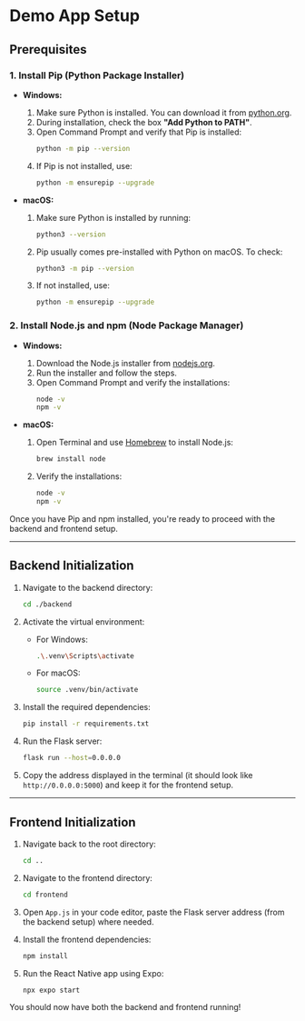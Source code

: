 
# Demo App Setup

## Prerequisites

### 1. Install Pip (Python Package Installer)

- **Windows:**
  1. Make sure Python is installed. You can download it from [python.org](https://www.python.org/).
  2. During installation, check the box **"Add Python to PATH"**.
  3. Open Command Prompt and verify that Pip is installed:
     ```bash
     python -m pip --version
     ```
  4. If Pip is not installed, use:
     ```bash
     python -m ensurepip --upgrade
     ```

- **macOS:**
  1. Make sure Python is installed by running:
     ```bash
     python3 --version
     ```
  2. Pip usually comes pre-installed with Python on macOS. To check:
     ```bash
     python3 -m pip --version
     ```
  3. If not installed, use:
     ```bash
     python -m ensurepip --upgrade
     ```

### 2. Install Node.js and npm (Node Package Manager)

- **Windows:**
  1. Download the Node.js installer from [nodejs.org](https://nodejs.org/).
  2. Run the installer and follow the steps.
  3. Open Command Prompt and verify the installations:
     ```bash
     node -v
     npm -v
     ```

- **macOS:**
  1. Open Terminal and use [Homebrew](https://brew.sh/) to install Node.js:
     ```bash
     brew install node
     ```
  2. Verify the installations:
     ```bash
     node -v
     npm -v
     ```

Once you have Pip and npm installed, you're ready to proceed with the backend and frontend setup.

---

## Backend Initialization

1. Navigate to the backend directory:
   ```bash
   cd ./backend
   ```

2. Activate the virtual environment:
   - For Windows:
     ```bash
     .\.venv\Scripts\activate
     ```
   - For macOS:
     ```bash
     source .venv/bin/activate
     ```

3. Install the required dependencies:
   ```bash
   pip install -r requirements.txt
   ```

4. Run the Flask server:
   ```bash
   flask run --host=0.0.0.0
   ```

5. Copy the address displayed in the terminal (it should look like `http://0.0.0.0:5000`) and keep it for the frontend setup.

---

## Frontend Initialization

1. Navigate back to the root directory:
   ```bash
   cd ..
   ```

2. Navigate to the frontend directory:
   ```bash
   cd frontend
   ```

3. Open `App.js` in your code editor, paste the Flask server address (from the backend setup) where needed.

4. Install the frontend dependencies:
   ```bash
   npm install
   ```

5. Run the React Native app using Expo:
   ```bash
   npx expo start
   ```

You should now have both the backend and frontend running!
```

